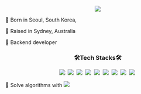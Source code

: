 <p align="center">
  <a href="https://github-readme-stats.vercel.app"><img src="https://github-readme-stats.vercel.app/api?username=austinp0wers"/></a>
</p>

:tiger: Born in Seoul, South Korea,

:koala: Raised in Sydney, Australia

👀 Backend developer

<h3 align="center"><b>🛠Tech Stacks🛠</b></h3>

<p align="center">
<img src="https://img.shields.io/badge/JAVA-007396?style=for-the-badge&logo=java&logoColor=white">&nbsp
<img src="https://img.shields.io/badge/Spring-6DB33F?style=for-the-badge&logo=Spring&logoColor=white">&nbsp
<img src="https://img.shields.io/badge/javascript-F7DF1E?style=for-the-badge&logo=javascript&logoColor=black">&nbsp
<img src="https://img.shields.io/badge/-NodeJS-yellow?style=for-the-badge&logo=Node.js&logoColor=white">&nbsp   
<img src="https://img.shields.io/badge/oracle-F80000?style=for-the-badge&logo=oracle&logoColor=white">&nbsp
<img src="https://img.shields.io/badge/mysql-4479A1?style=for-the-badge&logo=mysql&logoColor=white">&nbsp
<img src="https://img.shields.io/badge/MongoDB-47A248?style=for-the-badge&logo=MongoDB&logoColor=white"/>&nbsp
<img src="https://img.shields.io/badge/aws-333664?style=for-the-badge&logo=amazon-aws&logoColor=white">&nbsp 
<img src="https://img.shields.io/badge/docker-33ee64?style=for-the-badge&logo=docker&logoColor=white">&nbsp 
</p>


:robot: Solve algorithms with <img src="https://img.shields.io/badge/Python-3766AB?style=flat-square&logo=Python&logoColor=white"/> 
